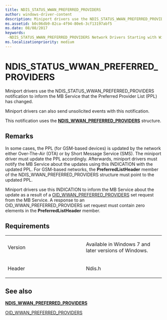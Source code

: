 ```yaml
---
title: NDIS_STATUS_WWAN_PREFERRED_PROVIDERS
author: windows-driver-content
description: Miniport drivers use the NDIS_STATUS_WWAN_PREFERRED_PROVIDERS notification to inform the MB Service that the Preferred Provider List (PPL) has changed.
ms.assetid: b0c06db9-82ca-4f94-80e6-3cf13197abf5
ms.date: 08/08/2017
keywords: 
 -NDIS_STATUS_WWAN_PREFERRED_PROVIDERS Network Drivers Starting with Windows Vista
ms.localizationpriority: medium
---
```


# NDIS\_STATUS\_WWAN\_PREFERRED\_PROVIDERS


Miniport drivers use the NDIS\_STATUS\_WWAN\_PREFERRED\_PROVIDERS notification to inform the MB Service that the Preferred Provider List (PPL) has changed.

Miniport drivers can also send unsolicited events with this notification.

This notification uses the [**NDIS\_WWAN\_PREFERRED\_PROVIDERS**](https://msdn.microsoft.com/library/windows/hardware/ff567913) structure.

Remarks
-------

In some cases, the PPL (for GSM-based devices) is updated by the network either Over-The-Air (OTA) or by Short Message Service (SMS). The miniport driver must update the PPL accordingly. Afterwards, miniport drivers must notify the MB Service about the updates using this INDICATION with the updated PPL. For GSM-based networks, the **PreferredListHeader** member of the NDIS\_WWAN\_PREFERRED\_PROVIDERS structure must point to the updated PPL.

Miniport drivers use this INDICATION to inform the MB Service about the update as a result of a [OID\_WWAN\_PREFERRED\_PROVIDERS](oid-wwan-preferred-providers.md) set request from the MB Service. A response to an OID\_WWAN\_PREFERRED\_PROVIDERS set request must contain zero elements in the **PreferredListHeader** member.

Requirements
------------

<table>
<colgroup>
<col width="50%" />
<col width="50%" />
</colgroup>
<tbody>
<tr class="odd">
<td><p>Version</p></td>
<td><p>Available in Windows 7 and later versions of Windows.</p></td>
</tr>
<tr class="even">
<td><p>Header</p></td>
<td>Ndis.h</td>
</tr>
</tbody>
</table>

## See also


[**NDIS\_WWAN\_PREFERRED\_PROVIDERS**](https://msdn.microsoft.com/library/windows/hardware/ff567913)

[OID\_WWAN\_PREFERRED\_PROVIDERS](oid-wwan-preferred-providers.md)

 

 




